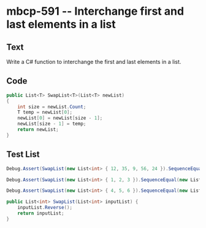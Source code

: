 # mbcp-591 -- Interchange first and last elements in a list

## Text

Write a C# function to interchange the first and last elements in a list.

## Code

```csharp
public List<T> SwapList<T>(List<T> newList) 
{ 
    int size = newList.Count; 
    T temp = newList[0]; 
    newList[0] = newList[size - 1]; 
    newList[size - 1] = temp; 
    return newList; 
}
```

## Test List

```csharp
Debug.Assert(SwapList(new List<int> { 12, 35, 9, 56, 24 }).SequenceEqual(new List<int> { 24, 35, 9, 56, 12 }));
```

```csharp
Debug.Assert(SwapList(new List<int> { 1, 2, 3 }).SequenceEqual(new List<int> { 3, 2, 1 }));
```

```csharp
Debug.Assert(SwapList(new List<int> { 4, 5, 6 }).SequenceEqual(new List<int> { 6, 5, 4 }));

public List<int> SwapList(List<int> inputList) {
    inputList.Reverse();
    return inputList;
}
```
